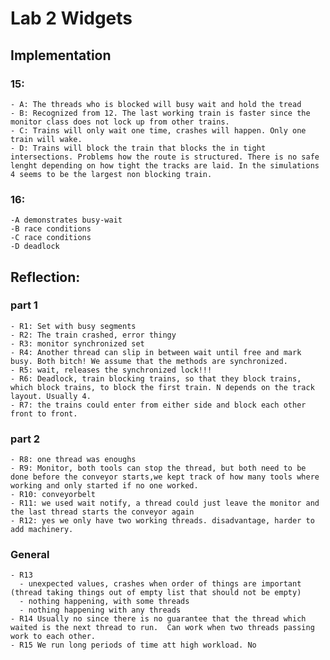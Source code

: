 # Lab 2 Widgets

## Implementation 

### 15:
    - A: The threads who is blocked will busy wait and hold the tread
    - B: Recognized from 12. The last working train is faster since the monitor class does not lock up from other trains.
    - C: Trains will only wait one time, crashes will happen. Only one train will wake.
    - D: Trains will block the train that blocks the in tight intersections. Problems how the route is structured. There is no safe lenght depending on how tight the tracks are laid. In the simulations 4 seems to be the largest non blocking train.

### 16: 
    -A demonstrates busy-wait 
    -B race conditions
    -C race conditions
    -D deadlock

## Reflection:
### part 1
    - R1: Set with busy segments
    - R2: The train crashed, error thingy
    - R3: monitor synchronized set
    - R4: Another thread can slip in between wait until free and mark busy. Both bitch! We assume that the methods are synchronized.
    - R5: wait, releases the synchronized lock!!!
    - R6: Deadlock, train blocking trains, so that they block trains, which block trains, to block the first train. N depends on the track layout. Usually 4.
    - R7: the trains could enter from either side and block each other front to front.
### part 2
    - R8: one thread was enoughs
    - R9: Monitor, both tools can stop the thread, but both need to be done before the conveyor starts,we kept track of how many tools where working and only started if no one worked.
    - R10: conveyorbelt
    - R11: we used wait notify, a thread could just leave the monitor and the last thread starts the conveyor again
    - R12: yes we only have two working threads. disadvantage, harder to add machinery.
### General
    - R13
      - unexpected values, crashes when order of things are important (thread taking things out of empty list that should not be empty)
      - nothing happening, with some threads
      - nothing happening with any threads
    - R14 Usually no since there is no guarantee that the thread which waited is the next thread to run.  Can work when two threads passing work to each other.
    - R15 We run long periods of time att high workload. No
